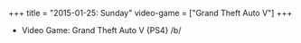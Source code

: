 +++
title = "2015-01-25: Sunday"
video-game = ["Grand Theft Auto V"]
+++


* Video Game: Grand Theft Auto V {PS4} /b/